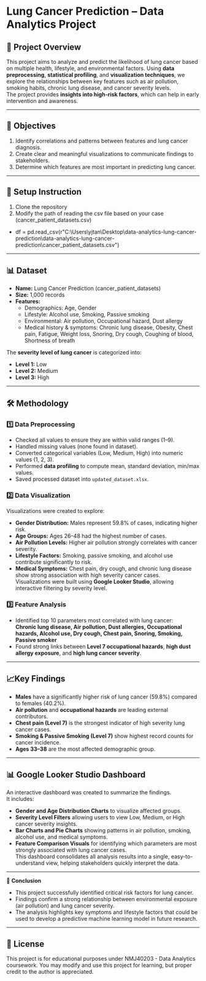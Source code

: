 # **Lung Cancer Prediction – Data Analytics Project**

## 📌 **Project Overview** 
This project aims to analyze and predict the likelihood of lung cancer based on multiple health, lifestyle, and environmental factors. Using **data preprocessing**, **statistical profiling**, and **visualization techniques**, we explore the relationships between key features such as air pollution, smoking habits, chronic lung disease, and cancer severity levels.  
The project provides **insights into high-risk factors**, which can help in early intervention and awareness.  

---

## 🎯 **Objectives**
1. Identify correlations and patterns between features and lung cancer diagnosis.  
2. Create clear and meaningful visualizations to communicate findings to stakeholders.  
3. Determine which features are most important in predicting lung cancer.  

---

## 📌 **Setup Instruction**
1) Clone the repository
2) Modify the path of reading the csv file based on your case (cancer_patient_datasets.csv)
- df = pd.read_csv(r"C:\Users\yjtan\Desktop\data-analytics-lung-cancer-prediction\data-analytics-lung-cancer-prediction\cancer_patient_datasets.csv")

---

## 📊 **Dataset**
- **Name:** Lung Cancer Prediction (cancer_patient_datasets) 
- **Size:** 1,000 records  
- **Features:**  
  - Demographics: Age, Gender  
  - Lifestyle: Alcohol use, Smoking, Passive smoking  
  - Environmental: Air pollution, Occupational hazard, Dust allergy  
  - Medical history & symptoms: Chronic lung disease, Obesity, Chest pain, Fatigue, Weight loss, Snoring, Dry cough, Coughing of blood, Shortness of breath  

The **severity level of lung cancer** is categorized into:
- **Level 1:** Low  
- **Level 2:** Medium  
- **Level 3:** High  

---

## 🛠️ **Methodology** 
### 1️⃣ **Data Preprocessing**
- Checked all values to ensure they are within valid ranges (1–9).  
- Handled missing values (none found in dataset).  
- Converted categorical variables (Low, Medium, High) into numeric values (1, 2, 3).  
- Performed **data profiling** to compute mean, standard deviation, min/max values.  
- Saved processed dataset into `updated_dataset.xlsx`.  

### 2️⃣ **Data Visualization**
Visualizations were created to explore:  
- **Gender Distribution:** Males represent 59.8% of cases, indicating higher risk.  
- **Age Groups:** Ages 26–48 had the highest number of cases.  
- **Air Pollution Levels:** Higher air pollution strongly correlates with cancer severity.  
- **Lifestyle Factors:** Smoking, passive smoking, and alcohol use contribute significantly to risk.  
- **Medical Symptoms:** Chest pain, dry cough, and chronic lung disease show strong association with high severity cancer cases.  
Visualizations were built using **Google Looker Studio**, allowing interactive filtering by severity level.  

### 3️⃣ **Feature Analysis**
- Identified top 10 parameters most correlated with lung cancer:  
  **Chronic lung disease, Air pollution, Dust allergies, Occupational hazards, Alcohol use, Dry cough, Chest pain, Snoring, Smoking, Passive smoker**  
- Found strong links between **Level 7 occupational hazards**, **high dust allergy exposure**, and **high lung cancer severity**.  

---

## 📈**Key Findings**
- **Males** have a significantly higher risk of lung cancer (59.8%) compared to females (40.2%).  
- **Air pollution** and **occupational hazards** are leading external contributors.  
- **Chest pain (Level 7)** is the strongest indicator of high severity lung cancer cases.  
- **Smoking & Passive Smoking (Level 7)** show highest record counts for cancer incidence.  
- **Ages 33–38** are the most affected demographic group.  

---

## 📊 **Google Looker Studio Dashboard**
An interactive dashboard was created to summarize the findings.  
It includes:  
- **Gender and Age Distribution Charts** to visualize affected groups.  
- **Severity Level Filters** allowing users to view Low, Medium, or High cancer severity insights.  
- **Bar Charts and Pie Charts** showing patterns in air pollution, smoking, alcohol use, and medical symptoms.  
- **Feature Comparison Visuals** for identifying which parameters are most strongly associated with lung cancer cases.  
This dashboard consolidates all analysis results into a single, easy-to-understand view, helping stakeholders quickly interpret the data.   

---

📌 **Conclusion**
- This project successfully identified critical risk factors for lung cancer.
- Findings confirm a strong relationship between environmental exposure (air pollution) and lung cancer severity.
- The analysis highlights key symptoms and lifestyle factors that could be used to develop a predictive machine learning model in future research.
---

## 📜 **License**
This project is for educational purposes under NMJ40203 - Data Analytics coursework. You may modify and use this project for learning, but proper credit to the author is appreciated.
